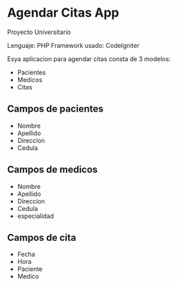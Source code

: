 # Agendar Citas App

Proyecto Universitario

Lenguaje: PHP
Framework usado: CodeIgniter

Esya aplicacion para agendar citas consta de 3 modelos:
- Pacientes
- Medicos
- Citas

## Campos de pacientes
  - Nombre
  - Apellido
  - Direccion
  - Cedula

## Campos de medicos
  - Nombre
  - Apellido
  - Direccion
  - Cedula
  - especialidad

## Campos de cita
  - Fecha
  - Hora
  - Paciente
  - Medico


